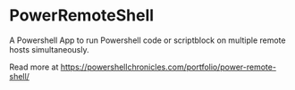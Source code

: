 # PowerRemoteShell
A Powershell App to run Powershell code or scriptblock on multiple remote hosts simultaneously.

Read more at https://powershellchronicles.com/portfolio/power-remote-shell/
